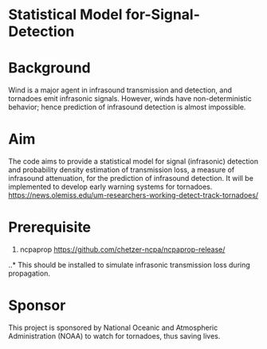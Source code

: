 **Statistical Model for-Signal-Detection**
==========================================

**Background** 
==================

Wind is a major agent in infrasound transmission and detection, and tornadoes emit infrasonic signals. However, winds have non-deterministic behavior; hence prediction of infrasound detection is almost impossible.


**Aim**
=========

The code aims to provide a statistical model for signal (infrasonic) detection and probability density estimation of transmission loss, a measure of infrasound attenuation, for the prediction of infrasound detection. It will be implemented to develop early warning systems for tornadoes. https://news.olemiss.edu/um-researchers-working-detect-track-tornadoes/

**Prerequisite**
====================
1. ncpaprop https://github.com/chetzer-ncpa/ncpaprop-release/

..* This should be installed to simulate infrasonic transmission loss during propagation.

**Sponsor**
=============

This project is sponsored by National Oceanic and Atmospheric Administration (NOAA) to watch for tornadoes, thus saving lives.
